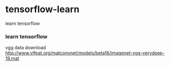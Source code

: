 # tensorflow-learn
learn tensorflow

### learn tensorflow


vgg data download  
http://www.vlfeat.org/matconvnet/models/beta16/imagenet-vgg-verydeep-19.mat


